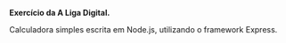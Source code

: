 **Exercício da A Liga Digital.**

Calculadora simples escrita em Node.js, utilizando o framework Express.
